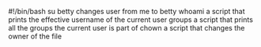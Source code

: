 #!/bin/bash
su betty changes user from me to betty
whoami  a script that prints the effective username of the current user
groups  a script that prints all the groups the current user is part of
chown a script that changes the owner of the file
